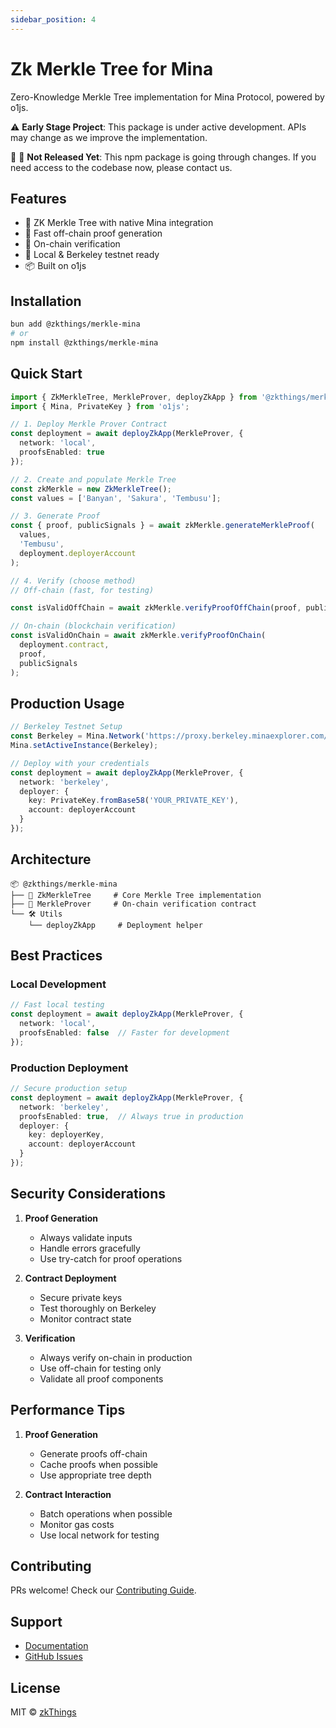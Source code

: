 ```yaml
---
sidebar_position: 4
---
```

# Zk Merkle Tree for Mina

Zero-Knowledge Merkle Tree implementation for Mina Protocol, powered by o1js.

⚠️ **Early Stage Project**: This package is under active development. APIs may change as we improve the implementation.

🚧 🔄 **Not Released Yet**: This npm package is going through changes. If you need access to the codebase now, please contact us.
## Features

- 🌳 ZK Merkle Tree with native Mina integration
- 🌲 Fast off-chain proof generation
- 🎋 On-chain verification
- 🌴 Local & Berkeley testnet ready
- 📦 Built on o1js

## Installation

```bash
bun add @zkthings/merkle-mina
# or
npm install @zkthings/merkle-mina
```

## Quick Start

```typescript
import { ZkMerkleTree, MerkleProver, deployZkApp } from '@zkthings/merkle-mina';
import { Mina, PrivateKey } from 'o1js';

// 1. Deploy Merkle Prover Contract
const deployment = await deployZkApp(MerkleProver, {
  network: 'local',
  proofsEnabled: true
});

// 2. Create and populate Merkle Tree
const zkMerkle = new ZkMerkleTree();
const values = ['Banyan', 'Sakura', 'Tembusu'];

// 3. Generate Proof
const { proof, publicSignals } = await zkMerkle.generateMerkleProof(
  values,
  'Tembusu',
  deployment.deployerAccount
);

// 4. Verify (choose method)
// Off-chain (fast, for testing)

const isValidOffChain = await zkMerkle.verifyProofOffChain(proof, publicSignals);

// On-chain (blockchain verification)
const isValidOnChain = await zkMerkle.verifyProofOnChain(
  deployment.contract,
  proof,
  publicSignals
);
```

## Production Usage

```typescript
// Berkeley Testnet Setup
const Berkeley = Mina.Network('https://proxy.berkeley.minaexplorer.com/graphql');
Mina.setActiveInstance(Berkeley);

// Deploy with your credentials
const deployment = await deployZkApp(MerkleProver, {
  network: 'berkeley',
  deployer: {
    key: PrivateKey.fromBase58('YOUR_PRIVATE_KEY'),
    account: deployerAccount
  }
});
```

## Architecture

```
📦 @zkthings/merkle-mina
├── 🌲 ZkMerkleTree     # Core Merkle Tree implementation
├── 📜 MerkleProver     # On-chain verification contract
└── 🛠️ Utils
    └── deployZkApp     # Deployment helper
```

## Best Practices

### Local Development
```typescript
// Fast local testing
const deployment = await deployZkApp(MerkleProver, {
  network: 'local',
  proofsEnabled: false  // Faster for development
});
```

### Production Deployment
```typescript
// Secure production setup
const deployment = await deployZkApp(MerkleProver, {
  network: 'berkeley',
  proofsEnabled: true,  // Always true in production
  deployer: {
    key: deployerKey,
    account: deployerAccount
  }
});
```

## Security Considerations

1. **Proof Generation**
   - Always validate inputs
   - Handle errors gracefully
   - Use try-catch for proof operations

2. **Contract Deployment**
   - Secure private keys
   - Test thoroughly on Berkeley
   - Monitor contract state

3. **Verification**
   - Always verify on-chain in production
   - Use off-chain for testing only
   - Validate all proof components

## Performance Tips

1. **Proof Generation**
   - Generate proofs off-chain
   - Cache proofs when possible
   - Use appropriate tree depth

2. **Contract Interaction**
   - Batch operations when possible
   - Monitor gas costs
   - Use local network for testing


## Contributing

PRs welcome! Check our [Contributing Guide](https://github.com/zkthings/merkle-mina/blob/main/CONTRIBUTING.md).

## Support

- [Documentation](https://zksdk.io/docs/intro)
- [GitHub Issues](https://github.com/zkthings/merkle-mina/issues)

## License

MIT © [zkThings](https://github.com/zkthings)